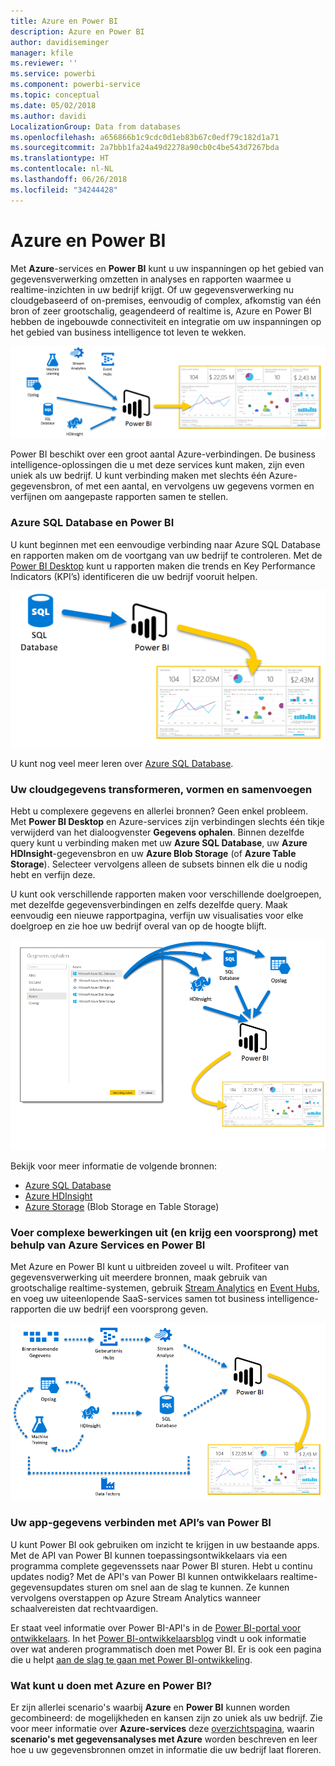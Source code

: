 ```yaml
---
title: Azure en Power BI
description: Azure en Power BI
author: davidiseminger
manager: kfile
ms.reviewer: ''
ms.service: powerbi
ms.component: powerbi-service
ms.topic: conceptual
ms.date: 05/02/2018
ms.author: davidi
LocalizationGroup: Data from databases
ms.openlocfilehash: a656866b1c9cdc0d1eb83b67c0edf79c182d1a71
ms.sourcegitcommit: 2a7bbb1fa24a49d2278a90cb0c4be543d7267bda
ms.translationtype: HT
ms.contentlocale: nl-NL
ms.lasthandoff: 06/26/2018
ms.locfileid: "34244428"
---
```

# <a name="azure-and-power-bi"></a>Azure en Power BI
Met **Azure**-services en **Power BI** kunt u uw inspanningen op het gebied van gegevensverwerking omzetten in analyses en rapporten waarmee u realtime-inzichten in uw bedrijf krijgt. Of uw gegevensverwerking nu cloudgebaseerd of on-premises, eenvoudig of complex, afkomstig van één bron of zeer grootschalig, geagendeerd of realtime is, Azure en Power BI hebben de ingebouwde connectiviteit en integratie om uw inspanningen op het gebied van business intelligence tot leven te wekken.

![](media/service-azure-and-power-bi/azure_1.png)

Power BI beschikt over een groot aantal Azure-verbindingen. De business intelligence-oplossingen die u met deze services kunt maken, zijn even uniek als uw bedrijf. U kunt verbinding maken met slechts één Azure-gegevensbron, of met een aantal, en vervolgens uw gegevens vormen en verfijnen om aangepaste rapporten samen te stellen.

### <a name="azure-sql-database-and-power-bi"></a>Azure SQL Database en Power BI
U kunt beginnen met een eenvoudige verbinding naar Azure SQL Database en rapporten maken om de voortgang van uw bedrijf te controleren. Met de [Power BI Desktop](desktop-getting-started.md) kunt u rapporten maken die trends en Key Performance Indicators (KPI’s) identificeren die uw bedrijf vooruit helpen.

![](media/service-azure-and-power-bi/azure_2_sqltopbi.png)

U kunt nog veel meer leren over [Azure SQL Database](http://azure.microsoft.com/services/sql-database/).

### <a name="transform-shape-and-merge-your-cloud-data"></a>Uw cloudgegevens transformeren, vormen en samenvoegen
Hebt u complexere gegevens en allerlei bronnen? Geen enkel probleem. Met **Power BI Desktop** en Azure-services zijn verbindingen slechts één tikje verwijderd van het dialoogvenster **Gegevens ophalen**. Binnen dezelfde query kunt u verbinding maken met uw **Azure SQL Database**, uw **Azure HDInsight**-gegevensbron en uw **Azure Blob Storage** (of **Azure Table Storage**). Selecteer vervolgens alleen de subsets binnen elk die u nodig hebt en verfijn deze.

U kunt ook verschillende rapporten maken voor verschillende doelgroepen, met dezelfde gegevensverbindingen en zelfs dezelfde query. Maak eenvoudig een nieuwe rapportpagina, verfijn uw visualisaties voor elke doelgroep en zie hoe uw bedrijf overal van op de hoogte blijft.

![](media/service-azure-and-power-bi/azure_3_multipletopbi.png)

Bekijk voor meer informatie de volgende bronnen:

* [Azure SQL Database](http://azure.microsoft.com/services/sql-database/)
* [Azure HDInsight](http://azure.microsoft.com/services/hdinsight/)
* [Azure Storage](http://azure.microsoft.com/services/storage/) (Blob Storage en Table Storage)

### <a name="get-complex-and-ahead-using-azure-services-and-power-bi"></a>Voer complexe bewerkingen uit (en krijg een voorsprong) met behulp van Azure Services en Power BI
Met Azure en Power BI kunt u uitbreiden zoveel u wilt. Profiteer van gegevensverwerking uit meerdere bronnen, maak gebruik van grootschalige realtime-systemen, gebruik [Stream Analytics](http://azure.microsoft.com/services/stream-analytics/) en [Event Hubs](http://azure.microsoft.com/services/event-hubs/), en voeg uw uiteenlopende SaaS-services samen tot business intelligence-rapporten die uw bedrijf een voorsprong geven.

![](media/service-azure-and-power-bi/azure_4_complex.png)

### <a name="connect-your-app-data-using-power-bi-apis"></a>Uw app-gegevens verbinden met API’s van Power BI
U kunt Power BI ook gebruiken om inzicht te krijgen in uw bestaande apps. Met de API van Power BI kunnen toepassingsontwikkelaars via een programma complete gegevenssets naar Power BI sturen. Hebt u continu updates nodig? Met de API's van Power BI kunnen ontwikkelaars realtime-gegevensupdates sturen om snel aan de slag te kunnen. Ze kunnen vervolgens overstappen op Azure Stream Analytics wanneer schaalvereisten dat rechtvaardigen.

Er staat veel informatie over Power BI-API's in de [Power BI-portal voor ontwikkelaars](http://dev.powerbi.com). In het [Power BI-ontwikkelaarsblog](http://blogs.msdn.com/powerbidev) vindt u ook informatie over wat anderen programmatisch doen met Power BI. Er is ook een pagina die u helpt [aan de slag te gaan met Power BI-ontwikkeling](https://msdn.microsoft.com/library/dn889824.aspx).

### <a name="what-could-you-do-with-azure-and-power-bi"></a>Wat kunt u doen met Azure en Power BI?
Er zijn allerlei scenario's waarbij **Azure** en **Power BI** kunnen worden gecombineerd: de mogelijkheden en kansen zijn zo uniek als uw bedrijf. Zie voor meer informatie over **Azure-services** deze [overzichtspagina](http://go.microsoft.com/fwlink/?LinkId=535031&clcid=0x409), waarin **scenario's met gegevensanalyses met Azure** worden beschreven en leer hoe u uw gegevensbronnen omzet in informatie die uw bedrijf laat floreren.

